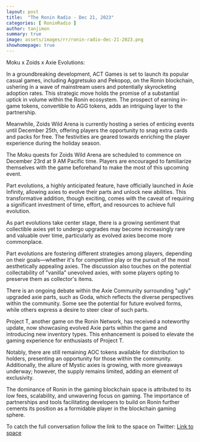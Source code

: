 ```yaml
---
layout: post
title:  "The Ronin Radio - Dec 21, 2023"
categories: [ RoninRadio ]
author: tanjimon
summary: true
image: assets/images/rr/ronin-radio-dec-21-2023.png
showhomepage: true
---
```


Moku x Zoids x Axie Evolutions:

In a groundbreaking development, ACT Games is set to launch its popular casual games, including Aggretsuko and Pekopop, on the Ronin blockchain, ushering in a wave of mainstream users and potentially skyrocketing adoption rates. This strategic move holds the promise of a substantial uptick in volume within the Ronin ecosystem.  The prospect of earning in-game tokens, convertible to AGG tokens, adds an intriguing layer to the partnership.

Meanwhile, Zoids Wild Arena is currently hosting a series of enticing events until December 25th, offering players the opportunity to snag extra cards and packs for free. The festivities are geared towards enriching the player experience during the holiday season.

The Moku quests for Zoids Wild Arena are scheduled to commence on December 23rd at 9 AM Pacific time. Players are encouraged to familiarize themselves with the game beforehand to make the most of this upcoming event.

Part evolutions, a highly anticipated feature, have officially launched in Axie Infinity, allowing axies to evolve their parts and unlock new abilities. This transformative addition, though exciting, comes with the caveat of requiring a significant investment of time, effort, and resources to achieve full evolution.

As part evolutions take center stage, there is a growing sentiment that collectible axies yet to undergo upgrades may become increasingly rare and valuable over time, particularly as evolved axies become more commonplace.

Part evolutions are fostering different strategies among players, depending on their goals—whether it's for competitive play or the pursuit of the most aesthetically appealing axies. The discussion also touches on the potential collectability of "vanilla" unevolved axies, with some players opting to preserve them as collector's items.

There is an ongoing debate within the Axie Community surrounding "ugly" upgraded axie parts, such as Goda, which reflects the diverse perspectives within the community. Some see the potential for future evolved forms, while others express a desire to steer clear of such parts.

Project T, another game on the Ronin Network, has received a noteworthy update, now showcasing evolved Axie parts within the game and introducing new inventory types. This enhancement is poised to elevate the gaming experience for enthusiasts of Project T.

Notably, there are still remaining AOC tokens available for distribution to holders, presenting an opportunity for those within the community. Additionally, the allure of Mystic axies is growing, with more giveaways underway; however, the supply remains limited, adding an element of exclusivity.

The dominance of Ronin in the gaming blockchain space is attributed to its low fees, scalability, and unwavering focus on gaming. The importance of partnerships and tools facilitating developers to build on Ronin further cements its position as a formidable player in the blockchain gaming sphere.



To catch the full conversation follow the link to the space on Twitter:  <a href="https://twitter.com/i/spaces/1eaKbgZdnkZGX?s=20">Link to space</a>


